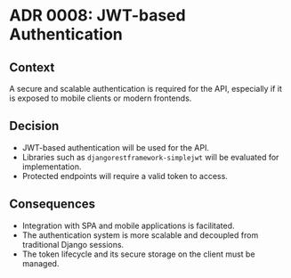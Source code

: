 # ADR 0008: JWT-based Authentication

## Context

A secure and scalable authentication is required for the API, especially if it is exposed to mobile clients or modern frontends.

## Decision

- JWT-based authentication will be used for the API.
- Libraries such as `djangorestframework-simplejwt` will be evaluated for implementation.
- Protected endpoints will require a valid token to access.

## Consequences

- Integration with SPA and mobile applications is facilitated.
- The authentication system is more scalable and decoupled from traditional Django sessions.
- The token lifecycle and its secure storage on the client must be managed.
